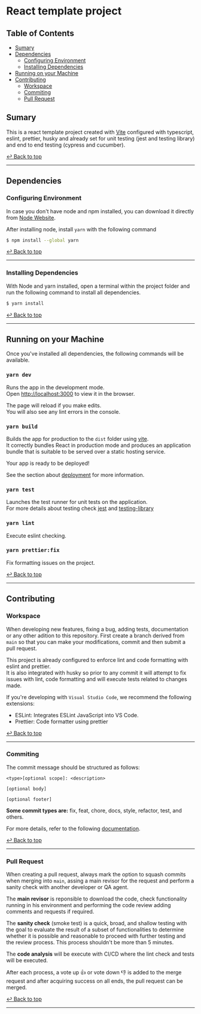 # React template project

## Table of Contents

- [Sumary](#sumary)
- [Dependencies](#dependencies)
  - [Configuring Environment](#configuring-environment)
  - [Installing Dependencies](#installing-dependencies)
- [Running on your Machine](#running-on-your-machine)
- [Contributing](#contributing)
  - [Workspace](#workspace)
  - [Commiting](#commiting)
  - [Pull Request](#pull-request)

## Sumary

This is a react template project created with [Vite](https://vitejs.dev/) configured with typescript, eslint, prettier, husky and already set for unit testing (jest and testing library) and end to end testing (cypress and cucumber).

[↩ Back to top](#trivia-app-frontend) <br/>

---

## Dependencies

### Configuring Environment

In case you don't have node and npm installed, you can download it directly from [Node Website](https://nodejs.org/en/download/).

After installing node, install `yarn` with the following command

```bash
$ npm install --global yarn
```

[↩ Back to top](#trivia-app-frontend) <br/>

---

### Installing Dependencies

With Node and yarn installed, open a terminal within the project folder and run the following command to install all dependencies.

```bash
$ yarn install
```

[↩ Back to top](#trivia-app-frontend) <br/>

---

## Running on your Machine

Once you've installed all dependencies, the following commands will be available.

### `yarn dev`

Runs the app in the development mode.  
Open [http://localhost:3000](http://localhost:3000) to view it in the browser.

The page will reload if you make edits.  
You will also see any lint errors in the console.

### `yarn build`

Builds the app for production to the `dist` folder using [vite](https://vitejs.dev/guide/build.html).  
It correctly bundles React in production mode and produces an application bundle that is suitable to be served over a static hosting service.

Your app is ready to be deployed!

See the section about [deployment](https://vitejs.dev/guide/static-deploy.html) for more information.

### `yarn test`

Launches the test runner for unit tests on the application.  
For more details about testing check [jest](https://jestjs.io/pt-BR/) and [testing-library](https://testing-library.com/docs/)

### `yarn lint`

Execute eslint checking.

### `yarn prettier:fix`

Fix formatting issues on the project.

[↩ Back to top](#trivia-app-frontend) <br/>

---

## Contributing

### Workspace

When developing new features, fixing a bug, adding tests, documentation or any other adition to this repository. First create a branch derived from `main` so that you can make your modifications, commit and then submit a pull request.

This project is already configured to enforce lint and code formatting with eslint and prettier.  
It is also integrated with husky so prior to any commit it will attempt to fix issues with lint, code formatting and will execute tests related to changes made.

If you're developing with `Visual Studio Code`, we recommend the following extensions:

- ESLint: Integrates ESLint JavaScript into VS Code.
- Prettier: Code formatter using prettier

[↩ Back to top](#trivia-app-frontend) <br/>

---

### Commiting

The commit message should be structured as follows:

```
<type>[optional scope]: <description>

[optional body]

[optional footer]
```

**Some commit types are:** fix, feat, chore, docs, style, refactor, test, and others.

For more details, refer to the following [documentation](https://www.conventionalcommits.org/en/v1.0.0-beta.2/).

[↩ Back to top](#trivia-app-frontend) <br/>

---

### Pull Request

When creating a pull request, always mark the option to squash commits when merging into `main`, assing a main revisor for the request and perform a sanity check with another developer or QA agent.

The **main revisor** is reponsible to download the code, check functionality running in his environment and performing the code review adding comments and requests if required.

The **sanity check** (smoke test) is a quick, broad, and shallow testing with the goal to evaluate the result of a subset of functionalities to determine whether it is possible and reasonable to proceed with further testing and the review process. This process shouldn't be more than 5 minutes.

The **code analysis** will be execute with CI/CD where the lint check and tests will be executed.

After each process, a vote up 👍 or vote down 👎 is added to the merge request and after acquiring success on all ends, the pull request can be merged.

[↩ Back to top](#trivia-app-frontend) <br/>

---
